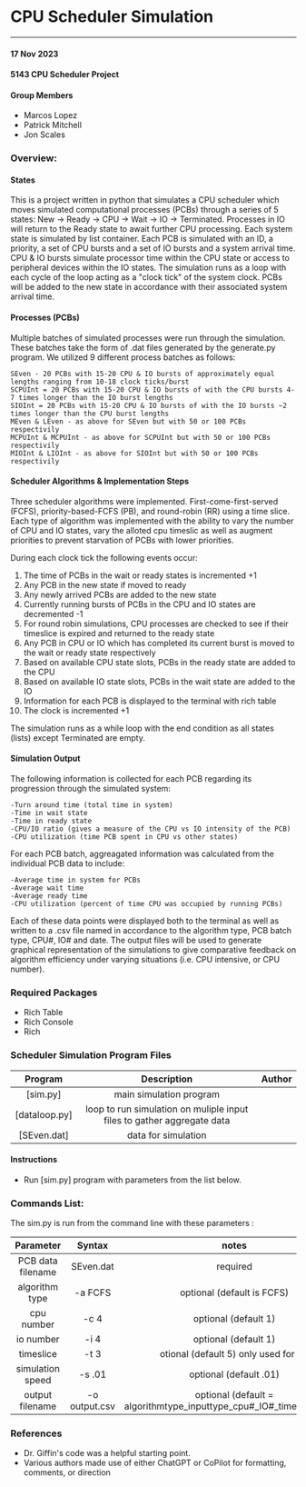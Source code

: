 # CPU Scheduler Simulation
---

#### 17 Nov 2023
#### 5143 CPU Scheduler Project 

#### Group Members
 
- Marcos Lopez
- Patrick Mitchell
- Jon Scales

### Overview:
#### States
This is a project written in python that simulates a CPU scheduler which moves simulated computational processes (PCBs) through a series of 5 states: New -> Ready -> CPU -> Wait -> IO -> Terminated.  Processes in IO will return to the Ready state to await further CPU processing. Each system state is simulated by list container.  Each PCB is simulated with an ID, a priority, a set of CPU bursts and a set of IO bursts and a system arrival time.  CPU & IO bursts simulate processor time within the CPU state or access to peripheral devices within the IO states. The simulation runs as a loop with each cycle of the loop acting as a "clock tick" of the system clock. PCBs will be added to the new state in accordance with their associated system arrival time.  

#### Processes (PCBs)
Multiple batches of simulated processes were run through the simulation.  These batches take the form of .dat files generated by the generate.py program.  We utilized 9 different process batches as follows: 

    SEven - 20 PCBs with 15-20 CPU & IO bursts of approximately equal lengths ranging from 10-18 clock ticks/burst
    SCPUInt = 20 PCBs with 15-20 CPU & IO bursts of with the CPU bursts 4-7 times longer than the IO burst lengths 
    SIOInt = 20 PCBs with 15-20 CPU & IO bursts of with the IO bursts ~2 times longer than the CPU burst lengths 
    MEven & LEven - as above for SEven but with 50 or 100 PCBs respectivily
    MCPUInt & MCPUInt - as above for SCPUInt but with 50 or 100 PCBs respectivily
    MIOInt & LIOInt - as above for SIOInt but with 50 or 100 PCBs respectivily

#### Scheduler Algorithms & Implementation Steps
Three scheduler algorithms were implemented.  First-come-first-served (FCFS), priority-based-FCFS (PB), and round-robin (RR) using a time slice. Each type of algorithm was implemented with the ability to vary the number of CPU and IO states, vary the alloted cpu timeslic as well as augment priorities to prevent starvation of PCBs with lower priorities. 

During each clock tick the following events occur:
1. The time of PCBs in the wait or ready states is incremented +1
2. Any PCB in the new state if moved to ready
3. Any newly arrived PCBs are added to the new state
4. Currently running bursts of PCBs in the CPU and IO states are decremented -1
5. For round robin simulations, CPU processes are checked to see if their timeslice is expired and returned to the ready state
6. Any PCB in CPU or IO which has completed its current burst is moved to the wait or ready state respectively
7. Based on available CPU state slots, PCBs in the ready state are added to the CPU 
8. Based on available IO state slots, PCBs in the wait state are added to the IO 
9. Information for each PCB is displayed to the terminal with rich table
10. The clock is incremented +1

The simulation runs as a while loop with the end condition as all states (lists) except Terminated are empty. 

#### Simulation Output
The following information is collected for each PCB regarding its progression through the simulated system:

    -Turn around time (total time in system)
    -Time in wait state
    -Time in ready state
    -CPU/IO ratio (gives a measure of the CPU vs IO intensity of the PCB)
    -CPU utilization (time PCB spent in CPU vs other states)

For each PCB batch, aggreagated information was calculated from the individual PCB data to include:

    -Average time in system for PCBs
    -Average wait time
    -Average ready time
    -CPU utilization (percent of time CPU was occupied by running PCBs)

Each of these data points were displayed both to the terminal as well as written to a .csv file named in accordance to the algorithm type, PCB batch type, CPU#, IO# and date.  The output files will be used to generate graphical representation of the simulations to give comparative feedback on algorithm efficiency under varying situations (i.e. CPU intensive, or CPU number).

### Required Packages
- Rich Table
- Rich Console
- Rich

### Scheduler Simulation Program Files ###
|                  Program                   |            Description             |        Author         |
| :----------------------------------------: | :--------------------------------: | :-------------------: |
| [sim.py] |         main simulation program          |     |
|      [dataloop.py]    | loop to run simulation on muliple input files to gather aggregate data|      |
|    [SEven.dat]    |      data for simulation      | |

 
#### Instructions

- Run [sim.py] program with parameters from the list below. 
                                     
### Commands List: ###
The sim.py is run from the command line with these parameters : 

| Parameter |       Syntax       |       notes       |
| :-----: | :----------------------: | :---------------: |
|   PCB data filename   |   SEven.dat     |  required |
|  algorithm type  |    -a FCFS   |optional (default is FCFS)|
|   cpu number   |    -c 4     |optional (default 1)|
|   io number   |     -i 4     |optional (default 1)|
|  timeslice  |      -t 3      |   otional (default 5) only used for RR                |
|   simulation speed    |    -s .01   |         optional (default .01)          |
|   output filename    |       -o output.csv    |     optional (default = algorithmtype_inputtype_cpu#_IO#_timestamp.csv)              |


### References
- Dr. Giffin's code was a helpful starting point.
- Various authors made use of either ChatGPT or CoPilot for formatting, comments, or direction
